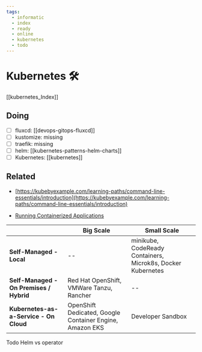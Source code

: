 ```yaml
---
tags:
  - informatic
  - index
  - ready
  - online
  - kubernetes
  - todo
---
```


# Kubernetes 🛠

[[kubernetes_Index]]

## Doing

- [ ] fluxcd: [[devops-gitops-fluxcd]]
- [ ] kustomize: missing
- [ ] traefik: missing
- [ ] helm: [[kubernetes-patterns-helm-charts]]
- [ ] Kubernetes: [[kubernetes]]

## Related

- [https://kubebyexample.com/learning-paths/command-line-essentials/introduction](https://kubebyexample.com/learning-paths/command-line-essentials/introduction)

- [Running Containerized Applications](https://kubebyexample.com/learning-paths/application-development-kubernetes/lesson-1-running-containerized-applications-1)

|                                | **Big Scale**                                  | **Small Scale**                                    |
|--------------------------------|-----------------------------------------------|--------------------------------------------------|
| **Self-Managed - Local**       | --                                            | minikube, CodeReady Containers, Microk8s, Docker Kubernetes |
| **Self-Managed - On Premises / Hybrid** | Red Hat OpenShift, VMWare Tanzu, Rancher | --                                               |
| **Kubernetes-as-a-Service - On Cloud**  | OpenShift Dedicated, Google Container Engine, Amazon EKS | Developer Sandbox                                |
 Todo 
Helm vs operator